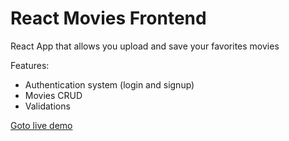 # React Movies Frontend
React App that allows you upload and save your favorites movies

Features:
  - Authentication system (login and signup)
  - Movies CRUD
  - Validations

[Goto live demo](https://react-movies-frontend.herokuapp.com/)

